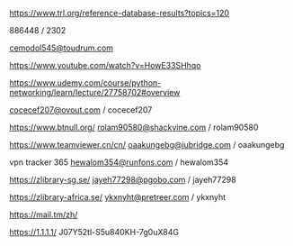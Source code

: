 
https://www.trl.org/reference-database-results?topics=120


886448 / 2302

cemodol545@toudrum.com

https://www.youtube.com/watch?v=HowE33SHhqo


https://www.udemy.com/course/python-networking/learn/lecture/27758702#overview

cocecef207@ovout.com / cocecef207

https://www.btnull.org/
rolam90580@shackvine.com / rolam90580


https://www.teamviewer.cn/cn/ oaakungebg@iubridge.com / oaakungebg


vpn tracker 365 hewalom354@runfons.com / hewalom354


https://zlibrary-sg.se/ jayeh77298@pgobo.com / jayeh77298

https://zlibrary-africa.se/ ykxnyht@pretreer.com / ykxnyht


https://mail.tm/zh/


https://1.1.1.1/ J07Y52tl-S5u840KH-7g0uX84G
